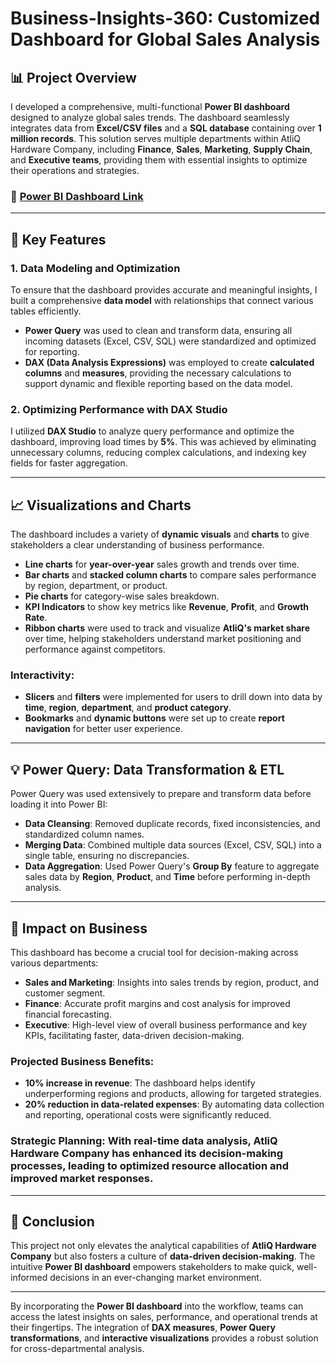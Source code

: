 
# Business-Insights-360: Customized Dashboard for Global Sales Analysis

## 📊 Project Overview
I developed a comprehensive, multi-functional **Power BI dashboard** designed to analyze global sales trends. The dashboard seamlessly integrates data from **Excel/CSV files** and a **SQL database** containing over **1 million records**. This solution serves multiple departments within AtliQ Hardware Company, including **Finance**, **Sales**, **Marketing**, **Supply Chain**, and **Executive teams**, providing them with essential insights to optimize their operations and strategies.

### 🔗 [Power BI Dashboard Link](https://app.powerbi.com/view?r=eyJrIjoiYTg1MzRjNTYtYThkNi00ZGFiLWE5OTktNzg1OGE0YmZkZGIzIiwidCI6ImM2ZTU0OWIzLTVmNDUtNDAzMi1hYWU5LWQ0MjQ0ZGM1YjJjNCJ9)

---

## 🔧 Key Features

### 1. Data Modeling and Optimization
To ensure that the dashboard provides accurate and meaningful insights, I built a comprehensive **data model** with relationships that connect various tables efficiently.

- **Power Query** was used to clean and transform data, ensuring all incoming datasets (Excel, CSV, SQL) were standardized and optimized for reporting.
- **DAX (Data Analysis Expressions)** was employed to create **calculated columns** and **measures**, providing the necessary calculations to support dynamic and flexible reporting based on the data model.

### 2. Optimizing Performance with DAX Studio
I utilized **DAX Studio** to analyze query performance and optimize the dashboard, improving load times by **5%**. This was achieved by eliminating unnecessary columns, reducing complex calculations, and indexing key fields for faster aggregation.

---

## 📈 Visualizations and Charts
The dashboard includes a variety of **dynamic visuals** and **charts** to give stakeholders a clear understanding of business performance.

- **Line charts** for **year-over-year** sales growth and trends over time.
- **Bar charts** and **stacked column charts** to compare sales performance by region, department, or product.
- **Pie charts** for category-wise sales breakdown.
- **KPI Indicators** to show key metrics like **Revenue**, **Profit**, and **Growth Rate**.
- **Ribbon charts** were used to track and visualize **AtliQ's market share** over time, helping stakeholders understand market positioning and performance against competitors.

### Interactivity:
- **Slicers** and **filters** were implemented for users to drill down into data by **time**, **region**, **department**, and **product category**.
- **Bookmarks** and **dynamic buttons** were set up to create **report navigation** for better user experience.

---

## 💡 Power Query: Data Transformation & ETL
Power Query was used extensively to prepare and transform data before loading it into Power BI:

- **Data Cleansing**: Removed duplicate records, fixed inconsistencies, and standardized column names.
- **Merging Data**: Combined multiple data sources (Excel, CSV, SQL) into a single table, ensuring no discrepancies.
- **Data Aggregation**: Used Power Query's **Group By** feature to aggregate sales data by **Region**, **Product**, and **Time** before performing in-depth analysis.

---

## 🚀 Impact on Business
This dashboard has become a crucial tool for decision-making across various departments:

- **Sales and Marketing**: Insights into sales trends by region, product, and customer segment.
- **Finance**: Accurate profit margins and cost analysis for improved financial forecasting.
- **Executive**: High-level view of overall business performance and key KPIs, facilitating faster, data-driven decision-making.

### Projected Business Benefits:
- **10% increase in revenue**: The dashboard helps identify underperforming regions and products, allowing for targeted strategies.
- **20% reduction in data-related expenses**: By automating data collection and reporting, operational costs were significantly reduced.

### Strategic Planning: With real-time data analysis, **AtliQ Hardware Company** has enhanced its decision-making processes, leading to optimized resource allocation and improved market responses.

---

## 🎯 Conclusion
This project not only elevates the analytical capabilities of **AtliQ Hardware Company** but also fosters a culture of **data-driven decision-making**. The intuitive **Power BI dashboard** empowers stakeholders to make quick, well-informed decisions in an ever-changing market environment. 

---

By incorporating the **Power BI dashboard** into the workflow, teams can access the latest insights on sales, performance, and operational trends at their fingertips. The integration of **DAX measures**, **Power Query transformations**, and **interactive visualizations** provides a robust solution for cross-departmental analysis.
